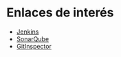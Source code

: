 # Enlaces de interés   

* [Jenkins](http://157.253.238.75:8080/jenkins-isis2603/)
* [SonarQube](http://157.253.238.75:8080/sonar-isis2603/)
* [GitInspector](https://uniandes-isis2603.github.io/202210_S3_E1_Musica_Front/reports)
